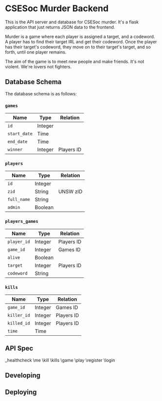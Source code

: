 # CSESoc Murder Backend

This is the API server and database for CSESoc murder. It's a flask application that just returns JSON data to the frontend.

Murder is a game where each player is assigned a target, and a codeword. A player has to find their target IRL and get their codeword. Once the player has their target's codeword, they move on to their target's target, and so forth, until one player remains.

The aim of the game is to meet new people and make friends. It's not violent. We're lovers not fighters.

## Database Schema
The database schema is as follows:

### `games`

|  **Name**  | **Type** | **Relation** |
|------------|----------|--------------|
|`id`        |Integer   |              |
|`start_date`|Time      |              |
|`end_date`  |Time      |              |
|`winner`    |Integer   |Players ID    |

### `players`

|  **Name** | **Type** | **Relation** |
|-----------|----------|--------------|
|`id`       |Integer   |              |
|`zid`      |String    |UNSW zID      |
|`full_name`|String    |              |
|`admin`    |Boolean   |              |

### `players_games`

|  **Name** | **Type** | **Relation** |
|-----------|----------|--------------|
|`player_id`|Integer   |Players ID    |
|`game_id`  |Integer   |Games ID      |
|`alive`    |Boolean   |              |
|`target`   |Integer   |Players ID    |
|`codeword` |String    |              |

### `kills`
|  **Name** | **Type** | **Relation** |
|-----------|----------|--------------|
|`game_id`  |Integer   |Games ID      |
|`killer_id`|Integer   |Players ID    |
|`killed_id`|Integer   |Players ID    |
|`time`     |Time      |              |

## API Spec

\_healthcheck
\me
\kill
\kills
\game
\play
\register
\login

## Developing

## Deploying
